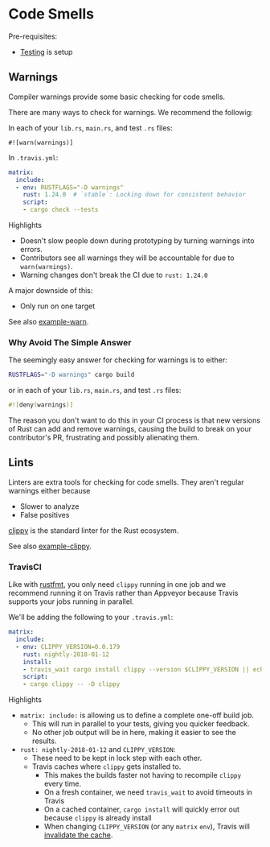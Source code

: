 # Code Smells

Pre-requisites:
- [Testing](pr/testing.html) is setup

## Warnings

Compiler warnings provide some basic checking for code smells.

There are many ways to check for warnings.  We recommend the followig:

In each of your `lib.rs`, `main.rs`, and test `.rs` files:

```rust,ignore
#![warn(warnings)]
```

In `.travis.yml`:

```yml
matrix:
  include:
  - env: RUSTFLAGS="-D warnings"
    rust: 1.24.0  # `stable`: Locking down for consistent behavior
    script:
    - cargo check --tests
```

Highlights
- Doesn't slow people down during prototyping by turning warnings into errors.
- Contributors see all warnings they will be accountable for due to `warn(warnings)`.
- Warning changes don't break the CI due to `rust: 1.24.0`

A major downside of this:
- Only run on one target

See also [example-warn][example-warn].

[example-warn]: https://github.com/crate-ci/example-warn

### Why Avoid The Simple Answer

The seemingly easy answer for checking for warnings is to either:

```bash
RUSTFLAGS="-D warnings" cargo build
```

or in each of your `lib.rs`, `main.rs`, and test `.rs` files:

```rust
#![deny(warnings)]
```

The reason you don't want to do this in your CI process is that new versions of
Rust can add and remove warnings, causing the build to break on your
contributor's PR, frustrating and possibly alienating them.

## Lints

Linters are extra tools for checking for code smells.  They aren't regular warnings either because
- Slower to analyze
- False positives

[clippy][clippy] is the standard linter for the Rust ecosystem.

See also [example-clippy][example-clippy].

[clippy]: https://github.com/rust-lang-nursery/rust-clippy
[example-clippy]: https://github.com/crate-ci/example-clippy

### TravisCI

Like with [rustfmt](pr/rustfmt.html), you only need `clippy` running in one job
and we recommend running it on Travis rather than Appveyor because Travis
supports your jobs running in parallel.

We'll be adding the following to your `.travis.yml`:

```yml
matrix:
  include:
  - env: CLIPPY_VERSION=0.0.179
    rust: nightly-2018-01-12
    install:
    - travis_wait cargo install clippy --version $CLIPPY_VERSION || echo "clippy already installed"
    script:
    - cargo clippy -- -D clippy
```

Highlights
- `matrix: include:` is allowing us to define a complete one-off build job.
  - This will run in parallel to your tests, giving you quicker feedback.
  - No other job output will be in here, making it easier to see the results.
- `rust: nightly-2018-01-12` and `CLIPPY_VERSION`:
  - These need to be kept in lock step with each other.
  - Travis caches where `clippy` gets installed to.
    - This makes the builds faster not having to recompile `clippy` every time.
    - On a fresh container, we need `travis_wait` to avoid timeouts in Travis
    - On a cached container, `cargo install` will quickly error out because `clippy` is already install
    - When changing `CLIPPY_VERSION` (or any `matrix` `env`), Travis will [invalidate the cache][travis-cache].

[travis-cache]: https://docs.travis-ci.com/user/caching
